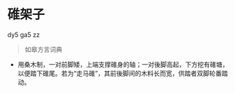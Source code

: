 # 碓架子
dy5 ga5 zz
> 如皋方言词典
- 用桑木制，一对前脚矮，上端支撑碓身的轴；一对後脚高起，下方挖有碓塘，以便踏下碓尾。若为“走马碓”，其前後脚间的木料长而宽，供踏者双脚轮番踏动。
